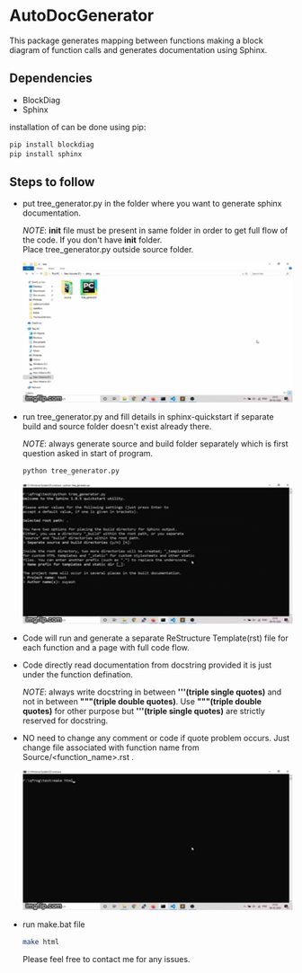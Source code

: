 # AutoDocGenerator
This package generates mapping between functions making a block diagram of function calls and generates documentation using Sphinx.

## Dependencies

* BlockDiag
* Sphinx

installation of can be done using pip:
```bash
pip install blockdiag
pip install sphinx
```
## Steps to follow

* put tree_generator.py in the folder where you want to generate sphinx documentation.

  _NOTE_: __init__ file must be present in same folder in order to get full flow of the code. If you don't have __init__ folder. <br>  Place tree_generator.py outside source folder.

  <p><img src="setup.gif" height="250" width="600" /></p>

* run tree_generator.py and fill details in sphinx-quickstart if separate build and source folder doesn't exist already there.

  _NOTE_: always generate source and build folder separately which is first question asked in start of program.

  ```bash
  python tree_generator.py
  ```

  <p><img src="run.gif" height="250" width="600" /></p>

* Code will run and generate a separate ReStructure Template(rst) file for each function and a page with full code flow.

* Code directly read documentation from docstring provided it is just under the function defination.

  _NOTE_: always write docstring in between <b>'''(triple single quotes)</b> and not in between <b>"""(triple double quotes)</b>.
      Use <b>"""(triple double quotes)</b> for other purpose but <b>'''(triple single quotes)</b> are strictly reserved for docstring.

* NO need to change any comment or code if quote problem occurs. Just change file associated with function name from Source/<function_name>.rst .

  <p><img src="makeHTML.gif" height="250" width="600" /></p>

* run make.bat file 
  ```bash
  make html
  ```

  Please feel free to contact me for any issues.
